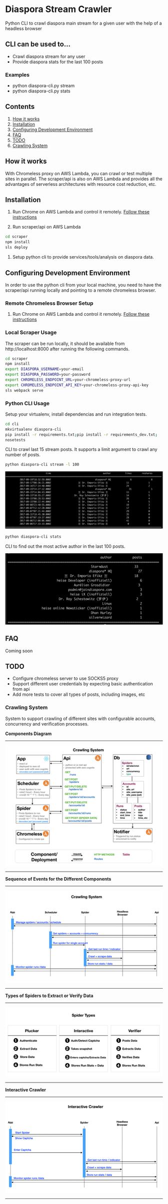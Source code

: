 # Diaspora Stream Crawler

Python CLI to crawl diaspora main stream for a given user with the help of a headless browser

## CLI can be used to...

* Crawl diaspora stream for any user
* Provide diaspora stats for the last 100 posts

### Examples

* python diaspora-cli.py stream
* python diaspora-cli.py stats


## Contents
1. [How it works](#how-it-works)
1. [Installation](#installation)
1. [Configuring Development Environment](#configuring-development-environment)
1. [FAQ](#faq)
1. [TODO](#todo)
1. [Crawling System](#crawling-system)


## How it works

With Chromeless proxy on AWS Lambda, you can crawl or test multiple sites in parallel. The scraper/api is also on AWS Lambda and provides all the advantages
of serverless architectures with resource cost reduction, etc.


## Installation

1. Run Chrome on AWS Lambda and control it remotely.
[Follow these instructions](https://github.com/graphcool/chromeless/tree/master/serverless#setup)

1. Run scraper/api on AWS Lambda
```sh
cd scraper
npm install
sls deploy
```

1. Setup python cli to provide services/tools/analysis on diaspora data.

## Configuring Development Environment

In order to use the python cli from your local machine, you need to have the scraper/api running locally and pointing to a remote chromeless browser.

### Remote Chromeless Browser Setup

1. Run Chrome on AWS Lambda and control it remotely.
[Follow these instructions](https://github.com/graphcool/chromeless/tree/master/serverless#setup)

### Local Scraper Usage

The scraper can be run locally, it should be available
from http://localhost:8000 after running the following commands.

```sh
cd scraper
npm install
export DIASPORA_USERNAME=your-email
export DIASPORA_PASSWORD=your-password
export CHROMELESS_ENDPOINT_URL=your-chromeless-proxy-url
export CHROMELESS_ENDPOINT_API_KEY=your-chromeless-proxy-api-key
sls webpack serve
```

### Python CLI Usage

Setup your virtualenv, install dependencias and run integration tests.

```sh
cd cli
mkvirtualenv diaspora-cli
pip install -r requirements.txt;pip install -r requirements_dev.txt;
nosetests
```

CLI to crawl last 15 stream posts. It supports a limit argument to crawl any number of posts.

```sh
python diaspora-cli stream -l 100
```

![](https://github.com/panchorifa/diaspora/blob/master/docs/stream.png)

```sh
python diaspora-cli stats
```

CLI to find out the most active author in the last 100 posts.

![](https://github.com/panchorifa/diaspora/blob/master/docs/stats.png)



## FAQ

Coming soon


## TODO

* Configure chromeless server to use SOCKS5 proxy
* Support different user credentials by expecting basic authentication from api
* Add more tests to cover all types of posts, including images, etc


### Crawling System

System to support crawling of different sites with configurable accounts, concurrency
and verification processes.




__Components Diagram__

---------------------------------------

![](https://github.com/panchorifa/diaspora/blob/master/docs/components.png)

---------------------------------------



__Sequence of Events for the Different Components__

---------------------------------------

![](https://github.com/panchorifa/diaspora/blob/master/docs/sequence.png)

---------------------------------------



__Types of Spiders to Extract or Verify Data__

---------------------------------------

![](https://github.com/panchorifa/diaspora/blob/master/docs/spider-types.png)

---------------------------------------

__Interactive Crawler__

---------------------------------------

![](https://github.com/panchorifa/diaspora/blob/master/docs/interactive.png)

---------------------------------------
